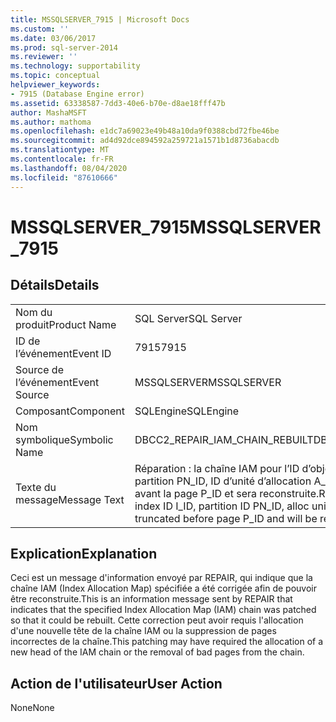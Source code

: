 ```yaml
---
title: MSSQLSERVER_7915 | Microsoft Docs
ms.custom: ''
ms.date: 03/06/2017
ms.prod: sql-server-2014
ms.reviewer: ''
ms.technology: supportability
ms.topic: conceptual
helpviewer_keywords:
- 7915 (Database Engine error)
ms.assetid: 63338587-7dd3-40e6-b70e-d8ae18fff47b
author: MashaMSFT
ms.author: mathoma
ms.openlocfilehash: e1dc7a69023e49b48a10da9f0388cbd72fbe46be
ms.sourcegitcommit: ad4d92dce894592a259721a1571b1d8736abacdb
ms.translationtype: MT
ms.contentlocale: fr-FR
ms.lasthandoff: 08/04/2020
ms.locfileid: "87610666"
---
```

# <a name="mssqlserver_7915"></a><span data-ttu-id="2492e-102">MSSQLSERVER_7915</span><span class="sxs-lookup"><span data-stu-id="2492e-102">MSSQLSERVER_7915</span></span>
    
## <a name="details"></a><span data-ttu-id="2492e-103">Détails</span><span class="sxs-lookup"><span data-stu-id="2492e-103">Details</span></span>  
  
|||  
|-|-|  
|<span data-ttu-id="2492e-104">Nom du produit</span><span class="sxs-lookup"><span data-stu-id="2492e-104">Product Name</span></span>|<span data-ttu-id="2492e-105">SQL Server</span><span class="sxs-lookup"><span data-stu-id="2492e-105">SQL Server</span></span>|  
|<span data-ttu-id="2492e-106">ID de l’événement</span><span class="sxs-lookup"><span data-stu-id="2492e-106">Event ID</span></span>|<span data-ttu-id="2492e-107">7915</span><span class="sxs-lookup"><span data-stu-id="2492e-107">7915</span></span>|  
|<span data-ttu-id="2492e-108">Source de l’événement</span><span class="sxs-lookup"><span data-stu-id="2492e-108">Event Source</span></span>|<span data-ttu-id="2492e-109">MSSQLSERVER</span><span class="sxs-lookup"><span data-stu-id="2492e-109">MSSQLSERVER</span></span>|  
|<span data-ttu-id="2492e-110">Composant</span><span class="sxs-lookup"><span data-stu-id="2492e-110">Component</span></span>|<span data-ttu-id="2492e-111">SQLEngine</span><span class="sxs-lookup"><span data-stu-id="2492e-111">SQLEngine</span></span>|  
|<span data-ttu-id="2492e-112">Nom symbolique</span><span class="sxs-lookup"><span data-stu-id="2492e-112">Symbolic Name</span></span>|<span data-ttu-id="2492e-113">DBCC2_REPAIR_IAM_CHAIN_REBUILT</span><span class="sxs-lookup"><span data-stu-id="2492e-113">DBCC2_REPAIR_IAM_CHAIN_REBUILT</span></span>|  
|<span data-ttu-id="2492e-114">Texte du message</span><span class="sxs-lookup"><span data-stu-id="2492e-114">Message Text</span></span>|<span data-ttu-id="2492e-115">Réparation : la chaîne IAM pour l’ID d’objet O_ID, ID d’index I_ID, ID de partition PN_ID, ID d’unité d’allocation A_ID (type TYPE), a été tronquée avant la page P_ID et sera reconstruite.</span><span class="sxs-lookup"><span data-stu-id="2492e-115">Repair: IAM chain for object ID O_ID, index ID I_ID, partition ID PN_ID, alloc unit ID A_ID (type TYPE), has been truncated before page P_ID and will be rebuilt.</span></span>|  
  
## <a name="explanation"></a><span data-ttu-id="2492e-116">Explication</span><span class="sxs-lookup"><span data-stu-id="2492e-116">Explanation</span></span>  
 <span data-ttu-id="2492e-117">Ceci est un message d'information envoyé par REPAIR, qui indique que la chaîne IAM (Index Allocation Map) spécifiée a été corrigée afin de pouvoir être reconstruite.</span><span class="sxs-lookup"><span data-stu-id="2492e-117">This is an information message sent by REPAIR that indicates that the specified Index Allocation Map (IAM) chain was patched so that it could be rebuilt.</span></span> <span data-ttu-id="2492e-118">Cette correction peut avoir requis l'allocation d'une nouvelle tête de la chaîne IAM ou la suppression de pages incorrectes de la chaîne.</span><span class="sxs-lookup"><span data-stu-id="2492e-118">This patching may have required the allocation of a new head of the IAM chain or the removal of bad pages from the chain.</span></span>  
  
## <a name="user-action"></a><span data-ttu-id="2492e-119">Action de l'utilisateur</span><span class="sxs-lookup"><span data-stu-id="2492e-119">User Action</span></span>  
 <span data-ttu-id="2492e-120">None</span><span class="sxs-lookup"><span data-stu-id="2492e-120">None</span></span>  
  
  
